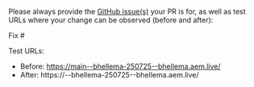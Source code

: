 Please always provide the [GitHub issue(s)](../issues) your PR is for, as well as test URLs where your change can be observed (before and after):

Fix #<gh-issue-id>

Test URLs:
- Before: https://main--bhellema-250725--bhellema.aem.live/
- After: https://<branch>--bhellema-250725--bhellema.aem.live/

